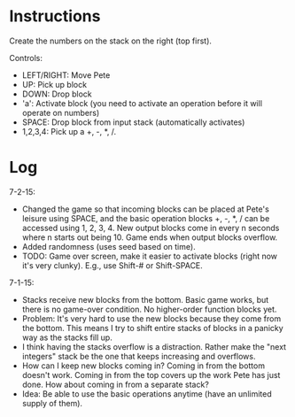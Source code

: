 Instructions
============

Create the numbers on the stack on the right (top first).

Controls:
* LEFT/RIGHT: Move Pete
* UP: Pick up block
* DOWN: Drop block
* 'a': Activate block (you need to activate an operation before it will operate on numbers)
* SPACE: Drop block from input stack (automatically activates)
* 1,2,3,4: Pick up a +, -, \*, \/.

Log
===

7-2-15:
* Changed the game so that incoming blocks can be placed at Pete's leisure using SPACE, and the basic operation blocks +, -, \*, / can be accessed using 1, 2, 3, 4. New output blocks come in every n seconds where n starts out being 10. Game ends when output blocks overflow.
* Added randomness (uses seed based on time).
* TODO: Game over screen, make it easier to activate blocks (right now it's very clunky). E.g., use Shift-# or Shift-SPACE.

7-1-15:
* Stacks receive new blocks from the bottom. Basic game works, but there is no game-over condition. No higher-order function blocks yet.
* Problem: It's very hard to use the new blocks because they come from the bottom. This means I try to shift entire stacks of blocks in a panicky way as the stacks fill up.
* I think having the stacks overflow is a distraction. Rather make the "next integers" stack be the one that keeps increasing and overflows.
* How can I keep new blocks coming in? Coming in from the bottom doesn't work. Coming in from the top covers up the work Pete has just done. How about coming in from a separate stack?
* Idea: Be able to use the basic operations anytime (have an unlimited supply of them).

